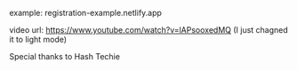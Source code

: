example: registration-example.netlify.app

video url: https://www.youtube.com/watch?v=lAPsooxedMQ 
(I just chagned it to light mode)

Special thanks to Hash Techie
